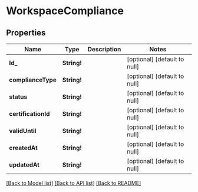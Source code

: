 # WorkspaceCompliance

## Properties
Name | Type | Description | Notes
------------ | ------------- | ------------- | -------------
**Id_** | **String!** |  | [optional] [default to null]
**complianceType** | **String!** |  | [optional] [default to null]
**status** | **String!** |  | [optional] [default to null]
**certificationId** | **String!** |  | [optional] [default to null]
**validUntil** | **String!** |  | [optional] [default to null]
**createdAt** | **String!** |  | [optional] [default to null]
**updatedAt** | **String!** |  | [optional] [default to null]

[[Back to Model list]](../README.md#documentation-for-models) [[Back to API list]](../README.md#documentation-for-api-endpoints) [[Back to README]](../README.md)


